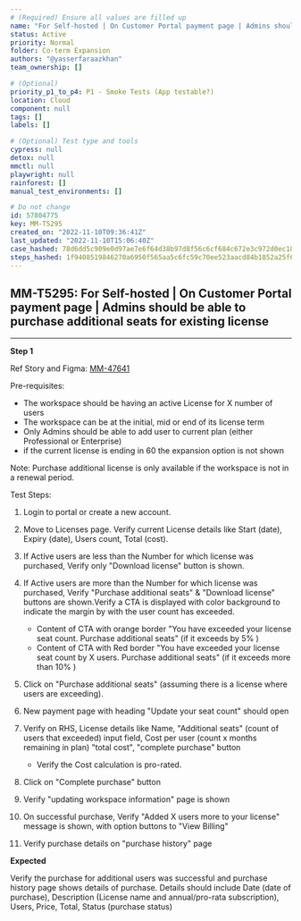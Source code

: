 ```yaml
---
# (Required) Ensure all values are filled up
name: "For Self-hosted | On Customer Portal payment page | Admins should be able to purchase additional seats for existing license"
status: Active
priority: Normal
folder: Co-term Expansion
authors: "@yasserfaraazkhan"
team_ownership: []

# (Optional)
priority_p1_to_p4: P1 - Smoke Tests (App testable?)
location: Cloud
component: null
tags: []
labels: []

# (Optional) Test type and tools
cypress: null
detox: null
mmctl: null
playwright: null
rainforest: []
manual_test_environments: []

# Do not change
id: 57804775
key: MM-T5295
created_on: "2022-11-10T09:36:41Z"
last_updated: "2022-11-10T15:06:40Z"
case_hashed: 78d6dd5c909e0d97ae7e6f64d38b97d8f56c6cf684c672e3c972d0ec186d9369e1b27cd3ab0a4416ea7956a596ec4d9e
steps_hashed: 1f9408519846270a6950f565aa5c6fc59c70ee523aacd84b1852a25f677515b46727b3a9eebc338b16a2a0af1512c5e4
---
```


<!-- (Auto-generated) Based on frontmatter's "key" and "name" -->

## MM-T5295: For Self-hosted | On Customer Portal payment page | Admins should be able to purchase additional seats for existing license

---

**Step 1**

Ref Story and Figma: [MM-47641](https://mattermost.atlassian.net/browse/MM-47641)

Pre-requisites:

- The workspace should be having an active License for X number of users
- The workspace can be at the initial, mid or end of its license term
- Only Admins should be able to add user to current plan (either Professional or Enterprise)
- if the current license is ending in 60 the expansion option is not shown

Note: Purchase additional license is only available if the workspace is not in a renewal period.

Test Steps:

1. Login to portal or create a new account.

2. Move to Licenses page. Verify current License details like Start (date), Expiry (date), Users count, Total (cost).

3. If Active users are less than the Number for which license was purchased, Verify only "Download license" button is shown.

4. If Active users are more than the Number for which license was purchased, Verify "Purchase additional seats" & "Download license" buttons are shown.Verify a CTA is displayed with color background to indicate the margin by with the user count has exceeded.

   - Content of CTA with orange border "You have exceeded your license seat count. Purchase additional seats" (if it exceeds by 5% )
   - Content of CTA with Red border "You have exceeded your license seat count by X users. Purchase additional seats" (if it exceeds more than 10% )

5. Click on "Purchase additional seats" (assuming there is a license where users are exceeding).

6. New payment page with heading "Update your seat count" should open

7. Verify on RHS, License details like Name, "Additional seats" (count of users that exceeded) input field, Cost per user (count x months remaining in plan) "total cost", "complete purchase" button

   - Verify the Cost calculation is pro-rated.

8. Click on "Complete purchase" button

9. Verify "updating workspace information" page is shown

10. On successful purchase, Verify "Added X users more to your license" message is shown, with option buttons to "View Billing"

11. Verify purchase details on "purchase history" page

**Expected**

Verify the purchase for additional users was successful and purchase history page shows details of purchase. Details should include Date (date of purchase), Description (License name and annual/pro-rata subscription), Users, Price, Total, Status (purchase status)
